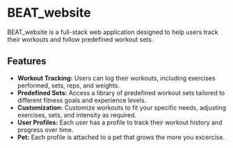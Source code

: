 # BEAT_website

BEAT_website is a full-stack web application designed to help users track their workouts and follow predefined workout sets.

## Features

- **Workout Tracking:** Users can log their workouts, including exercises performed, sets, reps, and weights.
- **Predefined Sets:** Access a library of predefined workout sets tailored to different fitness goals and experience levels.
- **Customization:** Customize workouts to fit your specific needs, adjusting exercises, sets, and intensity as required.
- **User Profiles:** Each user has a profile to track their workout history and progress over time.
- **Pet:** Each profile is attached to a pet that grows the more you excercise.
